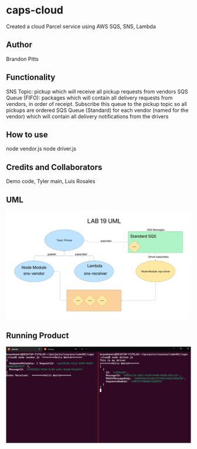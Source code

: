 # caps-cloud

Created a cloud Parcel service using AWS SQS, SNS, Lambda

## Author

Brandon Pitts

## Functionality

SNS Topic: pickup which will receive all pickup requests from vendors
SQS Queue (FIFO): packages which will contain all delivery requests from vendors, in order of receipt.
Subscribe this queue to the pickup topic so all pickups are ordered
SQS Queue (Standard) for each vendor (named for the vendor) which will contain all delivery notifications from the drivers

## How to use

node vendor.js
node driver.js

## Credits and Collaborators

Demo code, Tyler main, Luis Rosales

## UML

![UML](./img/LAB19_UML.png)

## Running Product

![CAPS-CLOUD](./img/Caps_Cloud_2022-10-14%20092741.png)
